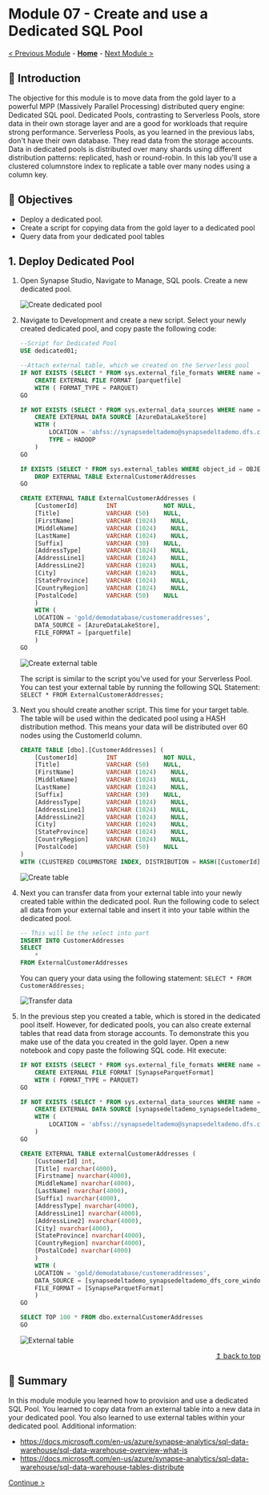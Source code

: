 # Module 07 - Create and use a Dedicated SQL Pool

[< Previous Module](../module06/module06.md) - **[Home](../README.md)** - [Next Module >](../module08/module08.md)

## :loudspeaker: Introduction

The objective for this module is to move data from the gold layer to a powerful MPP (Massively Parallel Processing) distributed query engine: Dedicated SQL pool. Dedicated Pools, contrasting to Serverless Pools, store data in their own storage layer and are a good for workloads that require strong performance. Serverless Pools, as you learned in the previous labs, don't have their own database. They read data from the storage accounts. Data in dedicated pools is distributed over many shards using different distribution patterns: replicated, hash or round-robin. In this lab you'll use a clustered columnstore index to replicate a table over many nodes using a column key. 

## :dart: Objectives

* Deploy a dedicated pool.
* Create a script for copying data from the gold layer to a dedicated pool
* Query data from your dedicated pool tables

## 1. Deploy Dedicated Pool

1. Open Synapse Studio, Navigate to Manage, SQL pools. Create a new dedicated pool.

    ![Create dedicated pool](../module07/screen01.png)

2. Navigate to Development and create a new script. Select your newly created dedicated pool, and copy paste the following code:

    ```sql
    --Script for Dedicated Pool
    USE dedicated01;

    --Attach external table, which we created on the Serverless pool
    IF NOT EXISTS (SELECT * FROM sys.external_file_formats WHERE name = 'parquetfile') 
        CREATE EXTERNAL FILE FORMAT [parquetfile] 
        WITH ( FORMAT_TYPE = PARQUET)
    GO

    IF NOT EXISTS (SELECT * FROM sys.external_data_sources WHERE name = 'AzureDataLakeStore') 
        CREATE EXTERNAL DATA SOURCE [AzureDataLakeStore] 
        WITH (
            LOCATION = 'abfss://synapsedeltademo@synapsedeltademo.dfs.core.windows.net', 
            TYPE = HADOOP 
        )
    GO

    IF EXISTS (SELECT * FROM sys.external_tables WHERE object_id = OBJECT_ID('dbo.ExternalCustomerAddresses'))
        DROP EXTERNAL TABLE ExternalCustomerAddresses
    GO

    CREATE EXTERNAL TABLE ExternalCustomerAddresses (
        [CustomerId]        INT             NOT NULL,
        [Title]             VARCHAR (50)    NULL,
        [FirstName]         VARCHAR (1024)    NULL,
        [MiddleName]        VARCHAR (1024)    NULL,
        [LastName]          VARCHAR (1024)    NULL,
        [Suffix]            VARCHAR (30)    NULL,
        [AddressType]       VARCHAR (1024)    NULL,
        [AddressLine1]      VARCHAR (1024)    NULL,
        [AddressLine2]      VARCHAR (1024)    NULL,
        [City]              VARCHAR (1024)    NULL,
        [StateProvince]     VARCHAR (1024)    NULL,
        [CountryRegion]     VARCHAR (1024)    NULL,
        [PostalCode]        VARCHAR (50)    NULL
        )
        WITH (
        LOCATION = 'gold/demodatabase/customeraddresses',
        DATA_SOURCE = [AzureDataLakeStore],
        FILE_FORMAT = [parquetfile]
        )
    GO
    ```

    ![Create external table](../module07/screen02.png)

    The script is similar to the script you've used for your Serverless Pool. You can test your external table by running the following SQL Statement: `SELECT * FROM ExternalCustomerAddresses;`

3. Next you should create another script. This time for your target table. The table will be used within the dedicated pool using a HASH distribution method. This means your data will be distributed over 60 nodes using the CustomerId column.

    ```sql
    CREATE TABLE [dbo].[CustomerAddresses] (
        [CustomerId]        INT             NOT NULL,
        [Title]             VARCHAR (50)    NULL,
        [FirstName]         VARCHAR (1024)    NULL,
        [MiddleName]        VARCHAR (1024)    NULL,
        [LastName]          VARCHAR (1024)    NULL,
        [Suffix]            VARCHAR (30)    NULL,
        [AddressType]       VARCHAR (1024)    NULL,
        [AddressLine1]      VARCHAR (1024)    NULL,
        [AddressLine2]      VARCHAR (1024)    NULL,
        [City]              VARCHAR (1024)    NULL,
        [StateProvince]     VARCHAR (1024)    NULL,
        [CountryRegion]     VARCHAR (1024)    NULL,
        [PostalCode]        VARCHAR (50)    NULL
    )
    WITH (CLUSTERED COLUMNSTORE INDEX, DISTRIBUTION = HASH([CustomerId]));
    ```

    ![Create table](../module07/screen03.png)

4. Next you can transfer data from your external table into your newly created table within the dedicated pool. Run the following code to select all data from your external table and insert it into your table within the dedicated pool.

    ```sql
    -- This will be the select into part
    INSERT INTO CustomerAddresses
    SELECT
        *
    FROM ExternalCustomerAddresses
    ```

    You can query your data using the following statement: `SELECT * FROM CustomerAddresses;`

    ![Transfer data](../module07/screen04.png)

5. In the previous step you created a table, which is stored in the dedicated pool itself. However, for dedicated pools, you can also create external tables that read data from storage accounts. To demonstrate this you make use of the data you created in the gold layer. Open a new notebook and copy paste the following SQL code. Hit execute:

    ```sql
    IF NOT EXISTS (SELECT * FROM sys.external_file_formats WHERE name = 'SynapseParquetFormat') 
        CREATE EXTERNAL FILE FORMAT [SynapseParquetFormat] 
        WITH ( FORMAT_TYPE = PARQUET)
    GO

    IF NOT EXISTS (SELECT * FROM sys.external_data_sources WHERE name = 'synapsedeltademo_synapsedeltademo_dfs_core_windows_net') 
        CREATE EXTERNAL DATA SOURCE [synapsedeltademo_synapsedeltademo_dfs_core_windows_net] 
        WITH (
            LOCATION = 'abfss://synapsedeltademo@synapsedeltademo.dfs.core.windows.net' 
        )
    GO

    CREATE EXTERNAL TABLE externalCustomerAddresses (
        [CustomerId] int,
        [Title] nvarchar(4000),
        [Firstname] nvarchar(4000),
        [MiddleName] nvarchar(4000),
        [LastName] nvarchar(4000),
        [Suffix] nvarchar(4000),
        [AddressType] nvarchar(4000),
        [AddressLine1] nvarchar(4000),
        [AddressLine2] nvarchar(4000),
        [City] nvarchar(4000),
        [StateProvince] nvarchar(4000),
        [CountryRegion] nvarchar(4000),
        [PostalCode] nvarchar(4000)
        )
        WITH (
        LOCATION = 'gold/demodatabase/customeraddresses',
        DATA_SOURCE = [synapsedeltademo_synapsedeltademo_dfs_core_windows_net],
        FILE_FORMAT = [SynapseParquetFormat]
        )
    GO

    SELECT TOP 100 * FROM dbo.externalCustomerAddresses
    GO
    ```

    ![External table](../module07/screen05.png)



<div align="right"><a href="#module-07---create-and-use-a-dedicated-sql-pool">↥ back to top</a></div>


## :tada: Summary

In this module module you learned how to provision and use a dedicated SQL Pool. You learned to copy data from an external table into a new data in your dedicated pool. You also learned to use external tables within your dedicated pool. Additional information:

- https://docs.microsoft.com/en-us/azure/synapse-analytics/sql-data-warehouse/sql-data-warehouse-overview-what-is
- https://docs.microsoft.com/en-us/azure/synapse-analytics/sql-data-warehouse/sql-data-warehouse-tables-distribute

[Continue >](../module08/module08.md)